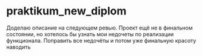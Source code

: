 # praktikum_new_diplom
Доделаю описание на следующем ревью.
Проект ещё не в финальном состоянии, но хотелось бы узнать мои недочеты по реализации функционала.
Поправить все недочёты и потом уже финальную красоту наводить

